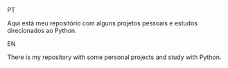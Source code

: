 PT

Aqui está meu repositório com alguns projetos pessoais e estudos direcionados ao Python. 

EN

There is my repository with some personal projects and study with Python.

